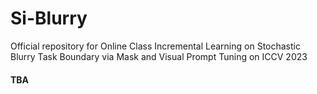 # Si-Blurry
Official repository for Online Class Incremental Learning on Stochastic Blurry Task Boundary via Mask and Visual Prompt Tuning on ICCV 2023

#### TBA
